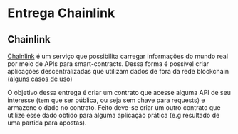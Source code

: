 # Entrega Chainlink

## Chainlink

[Chainlink](https://chain.link/) é um serviço que possibilita carregar informações do mundo real por meio de APIs para smart-contracts. Dessa forma é possível criar aplicações descentralizadas que utilizam dados de fora da rede blockchain ([alguns casos de uso](https://chain.link/use-cases))

O objetivo dessa entrega é criar um contrato que acesse alguma API de seu interesse (tem que ser pública, ou seja sem chave para requests) e armazene o dado no contrato. Feito deve-se criar um outro contrato que utilize esse dado obtido para alguma aplicação prática (e.g resultado de uma partida para apostas).